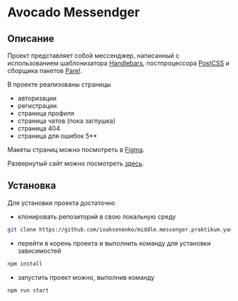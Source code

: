 # Avocado Messendger

## Описание
Проект представляет собой мессенджер, написанный с использованием шаблонизатора [Handlebars](https://handlebarsjs.com/), постпроцессора [PostCSS](https://postcss.org/) и сборщика пакетов [Parel](https://ru.parceljs.org/).

В проекте реализованы страницы
- авторизации
- регистрации
- страница профиля
- страница чатов (пока заглушка)
- страница 404
- страница для ошибок 5**

Макеты страниц можно посмотреть в [Figma](https://www.figma.com/file/BnLcqxgFKUCdPjpY1wIDCx/middle.messenger.praktikum.yandex?type=design&node-id=1-2&t=BDU1dp4EUgj5eYO4-0).

Развернутый сайт можно посмотреть [здесь](https://fluffy-banoffee-3c0632.netlify.app/).

## Установка

Для установки проекта достаточно
- клонировать репозиторий в свою локальную среду
```bash
git clone https://github.com/ioaksenenko/middle.messenger.praktikum.yandex
```
- перейти в корень проекта и выполнить команду для установки зависимостей
```bash
npm install
```
- запустить проект можно, выполнив команду
```bash
npm run start
```
